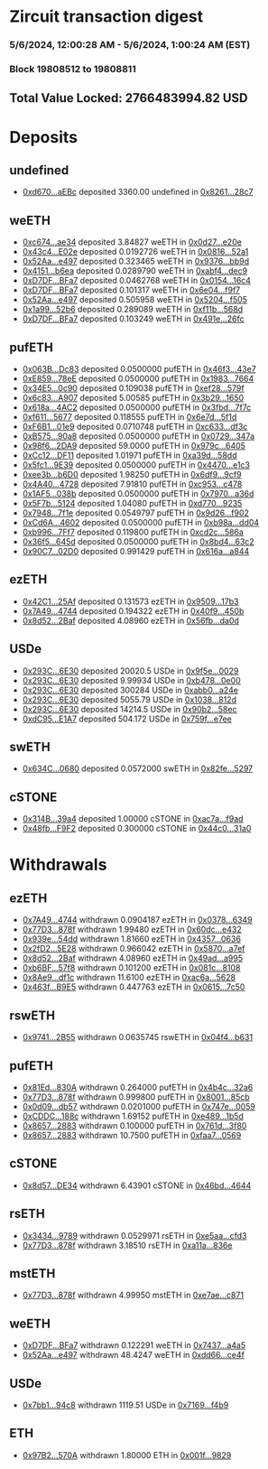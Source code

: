 # Zircuit transaction digest
### 5/6/2024, 12:00:28 AM - 5/6/2024, 1:00:24 AM (EST)
### Block 19808512 to 19808811

## Total Value Locked: 2766483994.82 USD

# Deposits
## undefined
- [0xd670...aEBc](https://etherscan.io/address/0xd670Ed3F4e1fc9715Efa0aD82fD93BDFbD05aEBc) deposited 3360.00 undefined in [0x8261...28c7](https://etherscan.io/tx/0xd670Ed3F4e1fc9715Efa0aD82fD93BDFbD05aEBc)
## weETH
- [0xc674...ae34](https://etherscan.io/address/0xc674e7d16E6E5DEfc599F250fCA70c2f9B37ae34) deposited 3.84827 weETH in [0x0d27...e20e](https://etherscan.io/tx/0xc674e7d16E6E5DEfc599F250fCA70c2f9B37ae34)
- [0x43c4...E02e](https://etherscan.io/address/0x43c4ABab6032Ed84677cec2fAb9D511A1837E02e) deposited 0.0192726 weETH in [0x0816...52a1](https://etherscan.io/tx/0x43c4ABab6032Ed84677cec2fAb9D511A1837E02e)
- [0x52Aa...e497](https://etherscan.io/address/0x52Aa899454998Be5b000Ad077a46Bbe360F4e497) deposited 0.323465 weETH in [0x9376...bb9d](https://etherscan.io/tx/0x52Aa899454998Be5b000Ad077a46Bbe360F4e497)
- [0x4151...b6ea](https://etherscan.io/address/0x4151E640507727DA497eB3997b020D3f9fe6b6ea) deposited 0.0289790 weETH in [0xabf4...dec9](https://etherscan.io/tx/0x4151E640507727DA497eB3997b020D3f9fe6b6ea)
- [0xD7DF...BFa7](https://etherscan.io/address/0xD7DF7E085214743530afF339aFC420c7c720BFa7) deposited 0.0462768 weETH in [0x0154...16c4](https://etherscan.io/tx/0xD7DF7E085214743530afF339aFC420c7c720BFa7)
- [0xD7DF...BFa7](https://etherscan.io/address/0xD7DF7E085214743530afF339aFC420c7c720BFa7) deposited 0.101317 weETH in [0x6e04...f9f7](https://etherscan.io/tx/0xD7DF7E085214743530afF339aFC420c7c720BFa7)
- [0x52Aa...e497](https://etherscan.io/address/0x52Aa899454998Be5b000Ad077a46Bbe360F4e497) deposited 0.505958 weETH in [0x5204...f505](https://etherscan.io/tx/0x52Aa899454998Be5b000Ad077a46Bbe360F4e497)
- [0x1a99...52b6](https://etherscan.io/address/0x1a99329dB9565B6AEF070DC9c98aD5cF58c852b6) deposited 0.289089 weETH in [0xf11b...568d](https://etherscan.io/tx/0x1a99329dB9565B6AEF070DC9c98aD5cF58c852b6)
- [0xD7DF...BFa7](https://etherscan.io/address/0xD7DF7E085214743530afF339aFC420c7c720BFa7) deposited 0.103249 weETH in [0x491e...26fc](https://etherscan.io/tx/0xD7DF7E085214743530afF339aFC420c7c720BFa7)
## pufETH
- [0x063B...Dc83](https://etherscan.io/address/0x063Bec55D886c077479c85789611A567A088Dc83) deposited 0.0500000 pufETH in [0x46f3...43e7](https://etherscan.io/tx/0x063Bec55D886c077479c85789611A567A088Dc83)
- [0xE859...78eE](https://etherscan.io/address/0xE85989A1a4Ab5A03B9c1AC09D2e7A791C5D078eE) deposited 0.0500000 pufETH in [0x1983...7664](https://etherscan.io/tx/0xE85989A1a4Ab5A03B9c1AC09D2e7A791C5D078eE)
- [0x34E5...0c90](https://etherscan.io/address/0x34E5a693f9FcE1EEE6E5649F58877e7c3f7C0c90) deposited 0.109038 pufETH in [0xef28...579f](https://etherscan.io/tx/0x34E5a693f9FcE1EEE6E5649F58877e7c3f7C0c90)
- [0x6c83...A907](https://etherscan.io/address/0x6c83f9FE30bE61eA501303C98BDE6c58165fA907) deposited 5.00585 pufETH in [0x3b29...1650](https://etherscan.io/tx/0x6c83f9FE30bE61eA501303C98BDE6c58165fA907)
- [0x618a...4AC2](https://etherscan.io/address/0x618a3a66341Ff8F91634a9aBAb085a1E74894AC2) deposited 0.0500000 pufETH in [0x3fbd...7f7c](https://etherscan.io/tx/0x618a3a66341Ff8F91634a9aBAb085a1E74894AC2)
- [0xf611...5677](https://etherscan.io/address/0xf611ae235b17d1678bBe50210e1B2e4F6a695677) deposited 0.118555 pufETH in [0x6e7d...5f1d](https://etherscan.io/tx/0xf611ae235b17d1678bBe50210e1B2e4F6a695677)
- [0xF6B1...01e9](https://etherscan.io/address/0xF6B1c70cC65878c3a36F8D7f008799F9987201e9) deposited 0.0710748 pufETH in [0xc633...df3c](https://etherscan.io/tx/0xF6B1c70cC65878c3a36F8D7f008799F9987201e9)
- [0xB575...90a8](https://etherscan.io/address/0xB5759796C6FAec2da97095C71f57Df46cE4A90a8) deposited 0.0500000 pufETH in [0x0729...347a](https://etherscan.io/tx/0xB5759796C6FAec2da97095C71f57Df46cE4A90a8)
- [0x98f6...2DA9](https://etherscan.io/address/0x98f654450C796a41B76cb2a3731bf22AB5D32DA9) deposited 59.0000 pufETH in [0x979c...6405](https://etherscan.io/tx/0x98f654450C796a41B76cb2a3731bf22AB5D32DA9)
- [0xCc12...DF11](https://etherscan.io/address/0xCc128C527D80511727b41262b5162cC75BC8DF11) deposited 1.01971 pufETH in [0xa39d...58dd](https://etherscan.io/tx/0xCc128C527D80511727b41262b5162cC75BC8DF11)
- [0x5fc1...9E39](https://etherscan.io/address/0x5fc1277ff24bf7d923228Ed13F9902DadC869E39) deposited 0.0500000 pufETH in [0x4470...e1c3](https://etherscan.io/tx/0x5fc1277ff24bf7d923228Ed13F9902DadC869E39)
- [0xee3b...b6D0](https://etherscan.io/address/0xee3b96CF2DA7D39F956973DEff14fc03d0aeb6D0) deposited 1.98250 pufETH in [0x6df9...9cf9](https://etherscan.io/tx/0xee3b96CF2DA7D39F956973DEff14fc03d0aeb6D0)
- [0x4A40...4728](https://etherscan.io/address/0x4A401Ee7Fef089CD20D183fE2510d7BD38294728) deposited 7.91810 pufETH in [0xc953...c478](https://etherscan.io/tx/0x4A401Ee7Fef089CD20D183fE2510d7BD38294728)
- [0x1AF5...038b](https://etherscan.io/address/0x1AF56bbBe103b3c32dE0e801e51029DcEB87038b) deposited 0.0500000 pufETH in [0x7970...a36d](https://etherscan.io/tx/0x1AF56bbBe103b3c32dE0e801e51029DcEB87038b)
- [0x5F7b...5124](https://etherscan.io/address/0x5F7bb98a1f4cf5E966d97DCd07ba99a2bA6a5124) deposited 1.04080 pufETH in [0xd770...9235](https://etherscan.io/tx/0x5F7bb98a1f4cf5E966d97DCd07ba99a2bA6a5124)
- [0x7948...7f1e](https://etherscan.io/address/0x79489a2eC22E7d7267D9b5AdCB25187F52737f1e) deposited 0.0549797 pufETH in [0x9d26...f902](https://etherscan.io/tx/0x79489a2eC22E7d7267D9b5AdCB25187F52737f1e)
- [0xCd6A...4602](https://etherscan.io/address/0xCd6Ac184d5F72fe1E5b847BDAD75b4a4b58d4602) deposited 0.0500000 pufETH in [0xb98a...dd04](https://etherscan.io/tx/0xCd6Ac184d5F72fe1E5b847BDAD75b4a4b58d4602)
- [0xb996...7Ff7](https://etherscan.io/address/0xb996F1341142135c6Ce5f143B80a1D9C321E7Ff7) deposited 0.119800 pufETH in [0xcd2c...586a](https://etherscan.io/tx/0xb996F1341142135c6Ce5f143B80a1D9C321E7Ff7)
- [0x36f5...645d](https://etherscan.io/address/0x36f56188f08CDe565D1271D59C0BF7B5d3d9645d) deposited 0.0500000 pufETH in [0x8bd4...63c2](https://etherscan.io/tx/0x36f56188f08CDe565D1271D59C0BF7B5d3d9645d)
- [0x90C7...02D0](https://etherscan.io/address/0x90C7455673FE1b7d6B1AB3808436cEe7965602D0) deposited 0.991429 pufETH in [0x616a...a844](https://etherscan.io/tx/0x90C7455673FE1b7d6B1AB3808436cEe7965602D0)
## ezETH
- [0x42C1...25Af](https://etherscan.io/address/0x42C1F5fEB9f14BFD20d60c4D449E3a354C7D25Af) deposited 0.131573 ezETH in [0x9509...17b3](https://etherscan.io/tx/0x42C1F5fEB9f14BFD20d60c4D449E3a354C7D25Af)
- [0x7A49...4744](https://etherscan.io/address/0x7A493Be5c2ce014cD049Bf178a1ac0Db1B434744) deposited 0.194322 ezETH in [0x40f9...450b](https://etherscan.io/tx/0x7A493Be5c2ce014cD049Bf178a1ac0Db1B434744)
- [0x8d52...2Baf](https://etherscan.io/address/0x8d52CA2a9a5040a356f49f2E54c9dcDeA07A2Baf) deposited 4.08960 ezETH in [0x56fb...da0d](https://etherscan.io/tx/0x8d52CA2a9a5040a356f49f2E54c9dcDeA07A2Baf)
## USDe
- [0x293C...6E30](https://etherscan.io/address/0x293C6937D8D82e05B01335F7B33FBA0c8e256E30) deposited 20020.5 USDe in [0x9f5e...0029](https://etherscan.io/tx/0x293C6937D8D82e05B01335F7B33FBA0c8e256E30)
- [0x293C...6E30](https://etherscan.io/address/0x293C6937D8D82e05B01335F7B33FBA0c8e256E30) deposited 9.99934 USDe in [0xb478...0e00](https://etherscan.io/tx/0x293C6937D8D82e05B01335F7B33FBA0c8e256E30)
- [0x293C...6E30](https://etherscan.io/address/0x293C6937D8D82e05B01335F7B33FBA0c8e256E30) deposited 300284 USDe in [0xabb0...a24e](https://etherscan.io/tx/0x293C6937D8D82e05B01335F7B33FBA0c8e256E30)
- [0x293C...6E30](https://etherscan.io/address/0x293C6937D8D82e05B01335F7B33FBA0c8e256E30) deposited 5055.79 USDe in [0x1038...812d](https://etherscan.io/tx/0x293C6937D8D82e05B01335F7B33FBA0c8e256E30)
- [0x293C...6E30](https://etherscan.io/address/0x293C6937D8D82e05B01335F7B33FBA0c8e256E30) deposited 14214.5 USDe in [0x90b2...58ec](https://etherscan.io/tx/0x293C6937D8D82e05B01335F7B33FBA0c8e256E30)
- [0xdC95...E1A7](https://etherscan.io/address/0xdC9528e73f770C93ed7895A2928D52eA1D18E1A7) deposited 504.172 USDe in [0x759f...e7ee](https://etherscan.io/tx/0xdC9528e73f770C93ed7895A2928D52eA1D18E1A7)
## swETH
- [0x634C...0680](https://etherscan.io/address/0x634CeA5CbE400f8d19bAc14b43735Bce52F20680) deposited 0.0572000 swETH in [0x82fe...5297](https://etherscan.io/tx/0x634CeA5CbE400f8d19bAc14b43735Bce52F20680)
## cSTONE
- [0x314B...39a4](https://etherscan.io/address/0x314Bd9F8A633A91e5F9e26EFd6813951245a39a4) deposited 1.00000 cSTONE in [0xac7a...f9ad](https://etherscan.io/tx/0x314Bd9F8A633A91e5F9e26EFd6813951245a39a4)
- [0x48fb...F9F2](https://etherscan.io/address/0x48fbc9fc36AbA65a03243BcF130f23950E63F9F2) deposited 0.300000 cSTONE in [0x44c0...31a0](https://etherscan.io/tx/0x48fbc9fc36AbA65a03243BcF130f23950E63F9F2)
# Withdrawals
## ezETH
- [0x7A49...4744](https://etherscan.io/address/0x7A493Be5c2ce014cD049Bf178a1ac0Db1B434744) withdrawn 0.0904187 ezETH in [0x0378...6349](https://etherscan.io/tx/0x7A493Be5c2ce014cD049Bf178a1ac0Db1B434744)
- [0x77D3...878f](https://etherscan.io/address/0x77D352647BD6054CE541Ee9c08f2830cf31b878f) withdrawn 1.99480 ezETH in [0x60dc...e432](https://etherscan.io/tx/0x77D352647BD6054CE541Ee9c08f2830cf31b878f)
- [0x939e...54dd](https://etherscan.io/address/0x939e399F1BfbE15f75ea801c2Fe1e0d7Eac354dd) withdrawn 1.81660 ezETH in [0x4357...0636](https://etherscan.io/tx/0x939e399F1BfbE15f75ea801c2Fe1e0d7Eac354dd)
- [0x2fD2...5E28](https://etherscan.io/address/0x2fD2d499B57C19775490FE73aEf796b743FE5E28) withdrawn 0.966042 ezETH in [0x5870...a7ef](https://etherscan.io/tx/0x2fD2d499B57C19775490FE73aEf796b743FE5E28)
- [0x8d52...2Baf](https://etherscan.io/address/0x8d52CA2a9a5040a356f49f2E54c9dcDeA07A2Baf) withdrawn 4.08960 ezETH in [0x49ad...a995](https://etherscan.io/tx/0x8d52CA2a9a5040a356f49f2E54c9dcDeA07A2Baf)
- [0xb6BF...57f8](https://etherscan.io/address/0xb6BF181898436F01ab742051Cd46Ef53381857f8) withdrawn 0.101200 ezETH in [0x081c...8108](https://etherscan.io/tx/0xb6BF181898436F01ab742051Cd46Ef53381857f8)
- [0x8Ae9...df1c](https://etherscan.io/address/0x8Ae96FC17CB393F85045520464766FfA6E85df1c) withdrawn 11.6100 ezETH in [0xac6a...5628](https://etherscan.io/tx/0x8Ae96FC17CB393F85045520464766FfA6E85df1c)
- [0x463f...B9E5](https://etherscan.io/address/0x463fDB63a7239BACd2581A0dbD9FC94075f2B9E5) withdrawn 0.447763 ezETH in [0x0615...7c50](https://etherscan.io/tx/0x463fDB63a7239BACd2581A0dbD9FC94075f2B9E5)
## rswETH
- [0x9741...2B55](https://etherscan.io/address/0x9741a44e482Fb1AD798b1302b6A55D28f0dA2B55) withdrawn 0.0635745 rswETH in [0x04f4...b631](https://etherscan.io/tx/0x9741a44e482Fb1AD798b1302b6A55D28f0dA2B55)
## pufETH
- [0x81Ed...830A](https://etherscan.io/address/0x81Ed40511fA176364e022ba89afF568B5238830A) withdrawn 0.264000 pufETH in [0x4b4c...32a6](https://etherscan.io/tx/0x81Ed40511fA176364e022ba89afF568B5238830A)
- [0x77D3...878f](https://etherscan.io/address/0x77D352647BD6054CE541Ee9c08f2830cf31b878f) withdrawn 0.999800 pufETH in [0x8001...85cb](https://etherscan.io/tx/0x77D352647BD6054CE541Ee9c08f2830cf31b878f)
- [0x0d09...db57](https://etherscan.io/address/0x0d09B7339c133698e2F0129950523132aA40db57) withdrawn 0.0201000 pufETH in [0x747e...0059](https://etherscan.io/tx/0x0d09B7339c133698e2F0129950523132aA40db57)
- [0xCDDC...188c](https://etherscan.io/address/0xCDDC65c39e79EAe6Aba12f2Cfc7b83D8D3f7188c) withdrawn 1.69152 pufETH in [0xe489...1b5d](https://etherscan.io/tx/0xCDDC65c39e79EAe6Aba12f2Cfc7b83D8D3f7188c)
- [0x8657...2883](https://etherscan.io/address/0x86571417665d309aaAABfBBC5db29cB024842883) withdrawn 0.100000 pufETH in [0x761d...3f80](https://etherscan.io/tx/0x86571417665d309aaAABfBBC5db29cB024842883)
- [0x8657...2883](https://etherscan.io/address/0x86571417665d309aaAABfBBC5db29cB024842883) withdrawn 10.7500 pufETH in [0xfaa7...0569](https://etherscan.io/tx/0x86571417665d309aaAABfBBC5db29cB024842883)
## cSTONE
- [0x8d57...DE34](https://etherscan.io/address/0x8d57bbC7815E94609d5789E5f2402004388bDE34) withdrawn 6.43901 cSTONE in [0x46bd...4644](https://etherscan.io/tx/0x8d57bbC7815E94609d5789E5f2402004388bDE34)
## rsETH
- [0x3434...9789](https://etherscan.io/address/0x34349c5569e7B846c3558961552D2202760A9789) withdrawn 0.0529971 rsETH in [0xe5aa...cfd3](https://etherscan.io/tx/0x34349c5569e7B846c3558961552D2202760A9789)
- [0x77D3...878f](https://etherscan.io/address/0x77D352647BD6054CE541Ee9c08f2830cf31b878f) withdrawn 3.18510 rsETH in [0xa11a...836e](https://etherscan.io/tx/0x77D352647BD6054CE541Ee9c08f2830cf31b878f)
## mstETH
- [0x77D3...878f](https://etherscan.io/address/0x77D352647BD6054CE541Ee9c08f2830cf31b878f) withdrawn 4.99950 mstETH in [0xe7ae...c871](https://etherscan.io/tx/0x77D352647BD6054CE541Ee9c08f2830cf31b878f)
## weETH
- [0xD7DF...BFa7](https://etherscan.io/address/0xD7DF7E085214743530afF339aFC420c7c720BFa7) withdrawn 0.122291 weETH in [0x7437...a4a5](https://etherscan.io/tx/0xD7DF7E085214743530afF339aFC420c7c720BFa7)
- [0x52Aa...e497](https://etherscan.io/address/0x52Aa899454998Be5b000Ad077a46Bbe360F4e497) withdrawn 48.4247 weETH in [0xdd66...ce4f](https://etherscan.io/tx/0x52Aa899454998Be5b000Ad077a46Bbe360F4e497)
## USDe
- [0x7bb1...94c8](https://etherscan.io/address/0x7bb1D272FC38455A7da609b40A717Bcc5E1694c8) withdrawn 1119.51 USDe in [0x7169...f4b9](https://etherscan.io/tx/0x7bb1D272FC38455A7da609b40A717Bcc5E1694c8)
## ETH
- [0x97B2...570A](https://etherscan.io/address/0x97B2573dBd5309485Bb5Ac9b6419f88A371f570A) withdrawn 1.80000 ETH in [0x001f...9829](https://etherscan.io/tx/0x97B2573dBd5309485Bb5Ac9b6419f88A371f570A)
